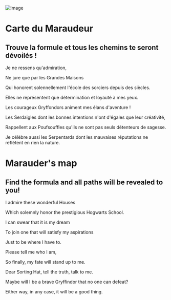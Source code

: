 ![image](https://user-images.githubusercontent.com/82044995/116255577-a87ff300-a772-11eb-8a91-74b4fd2222db.png)


# Carte du Maraudeur

## Trouve la formule et tous les chemins te seront dévoilés !

Je ne ressens qu'admiration,

Ne jure que par les Grandes Maisons

Qui honorent solennellement l'école des sorciers depuis des siècles.

Elles ne représentent que détermination et loyauté à mes yeux.

Les courageux Gryffondors animent mes élans d'aventure !

Les Serdaigles dont les bonnes intentions n'ont d'égales que leur créativité,

Rappellent aux Poufsouffles qu'ils ne sont pas seuls détenteurs de sagesse.

Je célèbre aussi les Serpentards dont les mauvaises réputations ne reflètent en rien la nature.


# Marauder's map

## Find the formula and all paths will be revealed to you!

I admire these wonderful Houses

Which solemnly honor the prestigious Hogwarts School.

I can swear that it is my dream

To join one that will satisfy my aspirations

Just to be where I have to.

Please tell me who I am,

So finally, my fate will stand up to me.

Dear Sorting Hat, tell the truth, talk to me.

Maybe will I be a brave Gryffindor that no one can defeat?

Either way, in any case, it will be a good thing.
